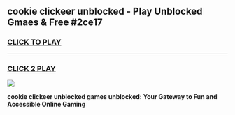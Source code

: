 
## cookie clickeer unblocked - Play Unblocked Gmaes & Free #2ce17
<h3>
<a href="https://news.freeplayer.one?title=cookie_clickeer_unblocked&ref=24F">CLICK TO PLAY</a></h3>
<hr>

<h3>
<a href="https://news.freeplayer.one?title=cookie_clickeer_unblocked&ref=24F">CLICK 2 PLAY</a>
  
</h3>

<a href="https://news.freeplayer.one?title=cookie_clickeer_unblocked&ref=24F/"><img src="https://clearcache.store/games.png"></a>


**cookie clickeer unblocked games unblocked: Your Gateway to Fun and Accessible Online Gaming**
